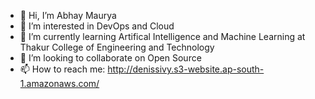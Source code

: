 - 👋 Hi, I’m Abhay Maurya
- 👀 I’m interested in DevOps and Cloud
- 🌱 I’m currently learning Artifical Intelligence and Machine Learning at Thakur College of Engineering and Technology
- 💞️ I’m looking to collaborate on Open Source
- 📫 How to reach me: http://denissivy.s3-website.ap-south-1.amazonaws.com/

<!---
AbhayGRT/AbhayGRT is a ✨ special ✨ repository because its `README.md` (this file) appears on your GitHub profile.
You can click the Preview link to take a look at your changes.
--->
